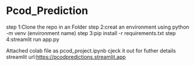 # Pcod_Prediction
step 1:Clone the repo in an Folder
step 2:creat an environment using python -m venv (environment name)
step 3:pip install -r requirements.txt
step 4:streamlit run app.py

Attached colab file as pcod_project.ipynb cjeck it out for futher details
streamlit url:https://pcodpredictions.streamlit.app
